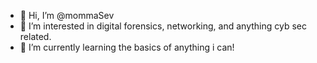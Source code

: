- 👋 Hi, I’m @mommaSev
- 👀 I’m interested in digital forensics, networking, and anything cyb sec related.
- 🌱 I’m currently learning the basics of anything i can!


<!---
mommaSev/mommaSev is a ✨ special ✨ repository because its `README.md` (this file) appears on your GitHub profile.
You can click the Preview link to take a look at your changes.
--->
